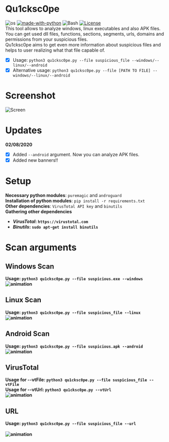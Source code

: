 # Qu1cksc0pe
![os](https://img.shields.io/badge/Os-Linux-yellow?logo=linux)
[![made-with-python](https://img.shields.io/badge/Made%20with-Python-1f425f.svg)](https://www.python.org/)
![Bash](https://img.shields.io/badge/Bash-v4.4%5E-green?logo=GNU%20bash)
[![License](https://img.shields.io/badge/License-Apache%202.0-green.svg)](https://opensource.org/licenses/Apache-2.0)
<br>This tool allows to analyze windows, linux executables and also APK files.<br>
You can get used dll files, functions, sections, segments, urls, domains and permissions from your suspicious files.<br>
Qu1cksc0pe aims to get even more information about suspicious files and helps to user realizing what that file capable of.

- [x] Usage: ```python3 qu1cksc0pe.py --file suspicious_file --windows/--linux/--android```
- [x] Alternative usage: ```python3 qu1cksc0pe.py --file [PATH TO FILE] --windows/--linux/--android```

# Screenshot
![Screen](.animations/.Screenshot.png)

# Updates
<b>02/08/2020</b>
- [x] Added ```--android``` argument. Now you can analyze APK files.
- [X] Added new banners!!

# Setup
<b>Necessary python modules</b>: ```puremagic``` and ```androguard```<br>
<b>Installation of python modules</b>: ```pip install -r requirements.txt```<br>
<b>Other dependencies</b>: ```VirusTotal API key``` and ```binutils```<br>
<b>Gathering other dependencies<b>
- <i>VirusTotal</i>: ```https://virustotal.com```
- <i>Binutils</i>: ```sudo apt-get install binutils```

# Scan arguments
## Windows Scan
<b>Usage</b>: ```python3 qu1cksc0pe.py --file suspicious.exe --windows```<br>
![animation](.animations/windows.gif)

## Linux Scan
<b>Usage</b>: ```python3 qu1cksc0pe.py --file suspicious_file --linux```<br>
![animation](.animations/linux.gif)

## Android Scan
<b>Usage</b>: ```python3 qu1cksc0pe.py --file suspicious.apk --android```<br>
![animation](.animations/android.gif)

## VirusTotal
<b>Usage for --vtFile</b>: ```python3 qu1cksc0pe.py --file suspicious_file --vtFile```<br>
<b>Usage for --vtUrl</b>: ```python3 qu1cksc0pe.py --vtUrl```<br>
![animation](.animations/total.gif)

## URL
<b>Usage</b>: ```python3 qu1cksc0pe.py --file suspicious_file --url```<br><br>
![animation](.animations/url.gif)

